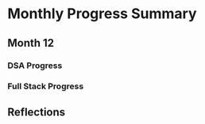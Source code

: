 # Monthly Progress Summary  

## Month 12

### **DSA Progress**  

### **Full Stack Progress**

## **Reflections**

